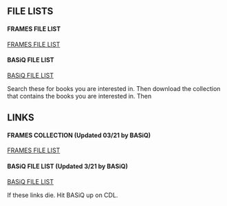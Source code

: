 ## FILE LISTS

#### FRAMES FILE LIST

[FRAMES FILE LIST](https://raw.githubusercontent.com/JesusIsL0rd/file-list/gh-pages/frames-lib)

#### BASiQ FILE LIST

[BASiQ FILE LIST](https://raw.githubusercontent.com/JesusIsL0rd/file-list/gh-pages/basiq-lib)

Search these for books you are interested in. Then download the collection that contains the books you are interested in. Then

## LINKS

#### FRAMES COLLECTION (Updated 03/21 by BASiQ)

[FRAMES FILE LIST](https://drive.google.com/drive/folders/1-1TPdRNQbLwXDCdDtwdbnYp8Dw03ZYH8?usp=sharing)

#### BASiQ FILE LIST (Updated 3/21 by BASiQ)

[BASiQ FILE LIST](https://drive.google.com/drive/folders/1-2gKZ9WN5c5E6P8WXhPIDsf3-8KBu1AU?usp=sharing)

If these links die. Hit BASiQ up on CDL.
